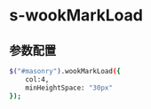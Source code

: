 # s-wookMarkLoad
## 参数配置
``` bash
$("#masonry").wookMarkLoad({
    col:4,
    minHeightSpace: "30px"
});
```
